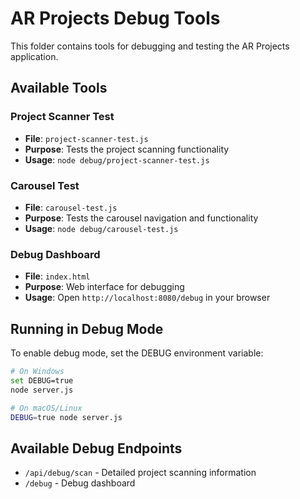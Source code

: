 # AR Projects Debug Tools

This folder contains tools for debugging and testing the AR Projects application.

## Available Tools

### Project Scanner Test
- **File**: `project-scanner-test.js`
- **Purpose**: Tests the project scanning functionality
- **Usage**: `node debug/project-scanner-test.js`

### Carousel Test
- **File**: `carousel-test.js`
- **Purpose**: Tests the carousel navigation and functionality
- **Usage**: `node debug/carousel-test.js`

### Debug Dashboard
- **File**: `index.html`
- **Purpose**: Web interface for debugging
- **Usage**: Open `http://localhost:8080/debug` in your browser

## Running in Debug Mode

To enable debug mode, set the DEBUG environment variable:

```bash
# On Windows
set DEBUG=true
node server.js

# On macOS/Linux
DEBUG=true node server.js
```

## Available Debug Endpoints

- `/api/debug/scan` - Detailed project scanning information
- `/debug` - Debug dashboard 